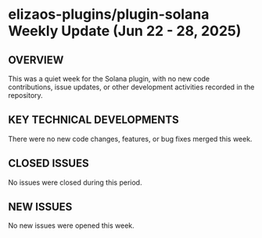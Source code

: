 # elizaos-plugins/plugin-solana Weekly Update (Jun 22 - 28, 2025)
## OVERVIEW
This was a quiet week for the Solana plugin, with no new code contributions, issue updates, or other development activities recorded in the repository.

## KEY TECHNICAL DEVELOPMENTS
There were no new code changes, features, or bug fixes merged this week.

## CLOSED ISSUES
No issues were closed during this period.

## NEW ISSUES
No new issues were opened this week.